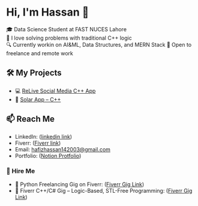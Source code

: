 # Hi, I'm Hassan 👋
🎓 Data Science Student at FAST NUCES Lahore  
🧠 I love solving problems with traditional C++ logic  
🔍 Currently workin on AI&ML, Data Structures, and MERN Stack 
🚀 Open to freelance and remote work

## 🛠️ My Projects
- 💻 [ReLive Social Media C++ App]([https://github.com/your-repo-link](https://github.com/HassanNawaz14/ReLive-CLI-App))  
- 🔢 [Solar App – C++]([https://github.com/your-repo-link](https://github.com/HassanNawaz14/Solar-Project))  

## 📫 Reach Me
- LinkedIn: ([linkedin link](https://www.linkedin.com/in/hassan-nawaz-322331256/))
- Fiverr: ([Fiverr link](https://www.fiverr.com/hassannawaz14?public_mode=true))
- Email: hafizhassan142003@gmail.com
- Portfolio: ([Notion Protfolio](https://suave-cyclone-fc5.notion.site/Portfolio-220bf39fd726806eae19e284fe357858))

### 📌 Hire Me
- 💼 Python Freelancing Gig on Fiverr: ([Fiverr Gig Link](http://www.fiverr.com/s/AykGoXR)) 
- 🔗 Fiverr C++/C# Gig – Logic-Based, STL-Free Programming: ([Fiverr Gig Link](https://www.fiverr.com/hassannawaz14/write-clean-c-cpp-and-c-sharp-programs-without-stl-or-built-ins))
